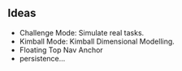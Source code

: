 ## Ideas

- Challenge Mode: Simulate real tasks.
- Kimball Mode: Kimball Dimensional Modelling.
- Floating Top Nav Anchor
- persistence...
